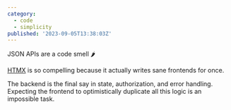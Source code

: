 ```yaml
---
category:
  - code
  - simplicity
published: '2023-09-05T13:38:03Z'
---
```


JSON APIs are a code smell 🌶️

[HTMX](https://htmx.org/) is so compelling because it actually writes sane frontends for once.

The backend is the final say in state, authorization, and error handling. Expecting the frontend to optimistically duplicate all this logic is an impossible task.
